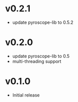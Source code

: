 # v0.2.1
- update pyroscope-lib to 0.5.2

# v0.2.0
- update pyroscope-lib to 0.5
- multi-threading support

# v0.1.0
- Initial release
